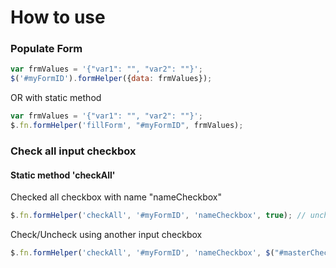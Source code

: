 # How to use
### Populate Form
```javascript
var frmValues = '{"var1": "", "var2": ""}';
$('#myFormID').formHelper({data: frmValues});
```
OR with static method
```javascript
var frmValues = '{"var1": "", "var2": ""}';
$.fn.formHelper('fillForm', "#myFormID", frmValues);
```
### Check all input checkbox
#### Static method 'checkAll'
Checked all checkbox with name "nameCheckbox"
```javascript
$.fn.formHelper('checkAll', '#myFormID', 'nameCheckbox', true); // unchecked set false the last parameter
```
Check/Uncheck using another input checkbox
```javascript
$.fn.formHelper('checkAll', '#myFormID', 'nameCheckbox', $("#masterCheckbox"));
```
